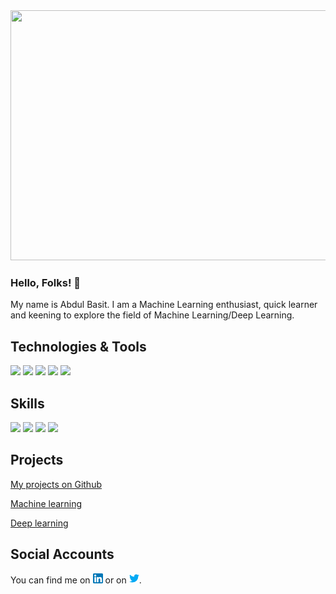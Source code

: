 
<img src="https://github.com/abdul3909/abdul3909/blob/main/FearlessQuarterlyCapeghostfrog.gif" width="1000" height="400"/>


### Hello, Folks! 👋

My name is Abdul Basit. I am a Machine Learning enthusiast, quick learner and keening to explore the field of Machine Learning/Deep Learning.


## Technologies & Tools
![](https://img.shields.io/badge/Code-Python-informational?style=flat&logo=appveyor&logoColor=%2303fce3&color=2bbc8a)
![](https://img.shields.io/badge/Code-C++-informational?style=flat&logo=appveyor&logoColor=%2303fce3&color=2bbc8a)
![](https://img.shields.io/badge/Code-JavaScript-informational?style=flat&logo=appveyor&logoColor=%2303fce3&color=2bbc8a)
![](https://img.shields.io/badge/Code-HTML/CSS-informational?style=flat&logo=appveyor&logoColor=%2303fce3&color=2bbc8a)
![](https://img.shields.io/badge/Tools-MySQL-informational?style=flat&logo=appveyor&logoColor=%2303fce3&color=2bbc8a)

## Skills
![](https://img.shields.io/badge/Skills-Machine%20Learning-informational)
![](https://img.shields.io/badge/Skills-Deep%20Learning-informational)
![](https://img.shields.io/badge/Skills-Data%20Science-informational)
![](https://img.shields.io/badge/Skills-Web%20Development-informational)


## Projects
[My projects on Github](https://github.com/abdul3909/Projects.git)  

[Machine learning](https://github.com/abdul3909/Machine-Learning.git)

[Deep learning](https://github.com/abdul3909/Deep-Learning.git)

## Social Accounts
You can find me on [![LinkedIn][1.2]][1] or on [![Twitter][2.2]][2].

<!-- Icons -->

[2.2]: twitter.png (twitter icon without padding)
[1.2]: linkedin.png (LinkedIn icon without padding)

<!-- Links to your social media accounts -->

[2]: https://twitter.com/a_basit390
[1]: https://linkedin.com/in/abdul-basit-3909


<!--
**abdul3909/abdul3909** is a ✨ _special_ ✨ repository because its `README.md` (this file) appears on your GitHub profile.
![alt text](https://github.com/abdul3909/abdul3909/blob/main/source.gif "Header" )
Here are some ideas to get you started:
 https://twitter.com/Martin_Heinz_
- 🔭 I’m currently working on ...
- 🌱 I’m currently learning ...
- 👯 I’m looking to collaborate on ...
- 🤔 I’m looking for help with ...
- 💬 Ask me about ...
- 📫 How to reach me: ...
- 😄 Pronouns: ...
- ⚡ Fun fact: ...
-->
